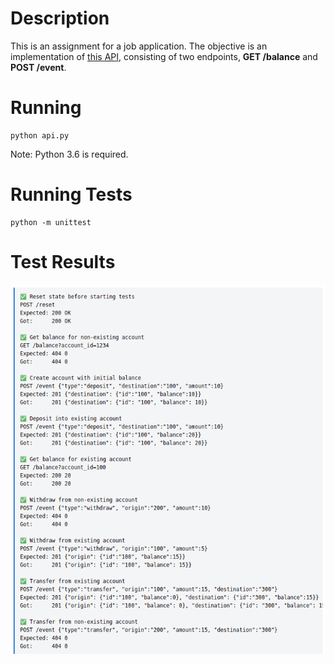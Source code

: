 # Description #

This is an assignment for a job application. The objective is an implementation of [this API](https://ipkiss.pragmazero.com/), consisting of two endpoints, **GET /balance** and **POST /event**.

# Running #

```
python api.py
```
Note: Python 3.6 is required.

# Running Tests #

```
python -m unittest
```

# Test Results #

![Results](results.png)
